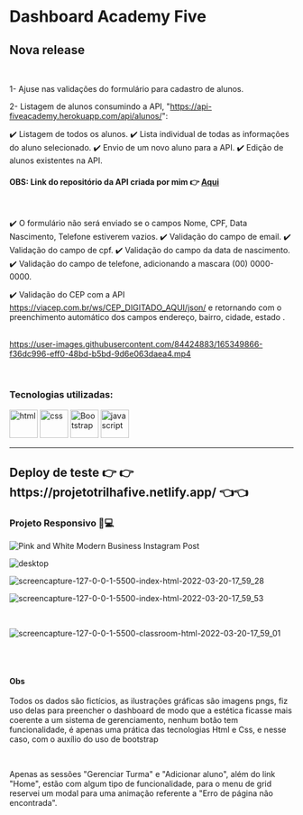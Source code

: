 <h1> Dashboard Academy Five</h1>

<h2>Nova release</h2><br>

1- Ajuse nas validações do formulário para cadastro de alunos.

2- Listagem de alunos consumindo a API, "https://api-fiveacademy.herokuapp.com/api/alunos/":

✔️ Listagem de todos os alunos.
✔️ Lista individual de todas as informações do aluno selecionado.
✔️ Envio de um novo aluno para a API.
✔️ Edição de alunos existentes na API.
<br>
<h4>OBS: Link do repositório da API criada por mim 👉 <a href="https://github.com/ValberJunior/api" type="button">Aqui</a></h4>
<br>

✔️ O formulário não será enviado se o campos Nome, CPF, Data Nascimento, Telefone estiverem vazios.
✔️ Validação do campo de email.
✔️ Validação do campo de cpf.
✔️ Validação do campo da data de nascimento.
✔️ Validação do campo de telefone, adicionando a mascara (00) 0000-0000.

✔️ Validação do CEP com a API https://viacep.com.br/ws/CEP_DIGITADO_AQUI/json/
e retornando com o preenchimento automático dos campos endereço, bairro, cidade, estado .<br><br>


https://user-images.githubusercontent.com/84424883/165349866-f36dc996-eff0-48bd-b5bd-9d6e063daea4.mp4



<br>
<h3>Tecnologias utilizadas:</h3>
<div style="display=inline-block">
   <img src="https://cdn.iconscout.com/icon/free/png-64/html5-2038876-1720089.png" alt="html"width="50px" height="50px" >
   <img src="https://cdn.jsdelivr.net/gh/devicons/devicon/icons/css3/css3-original-wordmark.svg" alt="css" width="50px" height="50px" >
  <img src="https://cdn.jsdelivr.net/gh/devicons/devicon/icons/bootstrap/bootstrap-plain-wordmark.svg" alt="Bootstrap" width="50px" height="50px" >
  <img src="https://cdn.iconscout.com/icon/free/png-256/javascript-2752148-2284965.png" alt="javascript"width="50px" height="50px" >
 </div>
<hr>
<h2>Deploy de teste 👉 👉 https://projetotrilhafive.netlify.app/ 👈👈</h2>

<h3>Projeto Responsivo 📱💻</h3>

![Pink and White Modern Business Instagram Post](https://user-images.githubusercontent.com/84424883/159185646-ab960938-f105-4157-8eea-ceb48806bd2b.png)
<br>

![desktop](https://user-images.githubusercontent.com/84424883/159185669-095fdbca-e5b1-443f-a8cb-094b58aee2ed.png)
<br>

![screencapture-127-0-0-1-5500-index-html-2022-03-20-17_59_28](https://user-images.githubusercontent.com/84424883/159185746-41b1593d-8dfe-4f16-b706-a3f6ee2bcabd.png)
<br>

![screencapture-127-0-0-1-5500-index-html-2022-03-20-17_59_53](https://user-images.githubusercontent.com/84424883/159185751-de467063-c6f7-490f-869e-79f170600bda.png)


<br>


![screencapture-127-0-0-1-5500-classroom-html-2022-03-20-17_59_01](https://user-images.githubusercontent.com/84424883/159185758-b9b53528-2b4f-41f2-8d1e-7a4f1daa2de7.png)

<br><br>
<h4>Obs</h4>
<p>Todos os dados são fictícios, as ilustrações gráficas são imagens pngs, fiz uso delas para preencher o dashboard de modo que a estética ficasse mais coerente a um sistema de gerenciamento, nenhum botão tem funcionalidade, é apenas uma prática das tecnologias Html e Css, e nesse caso, com o auxílio do uso de bootstrap</p>
<br>
<p>Apenas as sessões "Gerenciar Turma" e "Adicionar aluno", além do link "Home", estão com algum tipo de funcionalidade, para o menu de grid reservei um modal para uma animação referente a "Erro de página não encontrada".</p>












